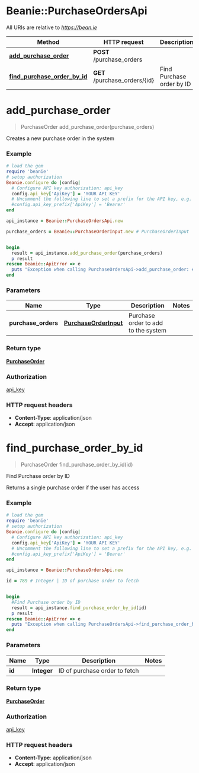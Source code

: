 # Beanie::PurchaseOrdersApi

All URIs are relative to *https://bean.ie*

Method | HTTP request | Description
------------- | ------------- | -------------
[**add_purchase_order**](PurchaseOrdersApi.md#add_purchase_order) | **POST** /purchase_orders | 
[**find_purchase_order_by_id**](PurchaseOrdersApi.md#find_purchase_order_by_id) | **GET** /purchase_orders/{id} | Find Purchase order by ID


# **add_purchase_order**
> PurchaseOrder add_purchase_order(purchase_orders)



Creates a new purchase order in the system

### Example
```ruby
# load the gem
require 'beanie'
# setup authorization
Beanie.configure do |config|
  # Configure API key authorization: api_key
  config.api_key['ApiKey'] = 'YOUR API KEY'
  # Uncomment the following line to set a prefix for the API key, e.g. 'Bearer' (defaults to nil)
  #config.api_key_prefix['ApiKey'] = 'Bearer'
end

api_instance = Beanie::PurchaseOrdersApi.new

purchase_orders = Beanie::PurchaseOrderInput.new # PurchaseOrderInput | Purchase order to add to the system


begin
  result = api_instance.add_purchase_order(purchase_orders)
  p result
rescue Beanie::ApiError => e
  puts "Exception when calling PurchaseOrdersApi->add_purchase_order: #{e}"
end
```

### Parameters

Name | Type | Description  | Notes
------------- | ------------- | ------------- | -------------
 **purchase_orders** | [**PurchaseOrderInput**](PurchaseOrderInput.md)| Purchase order to add to the system | 

### Return type

[**PurchaseOrder**](PurchaseOrder.md)

### Authorization

[api_key](../README.md#api_key)

### HTTP request headers

 - **Content-Type**: application/json
 - **Accept**: application/json



# **find_purchase_order_by_id**
> PurchaseOrder find_purchase_order_by_id(id)

Find Purchase order by ID

Returns a single purchase order if the user has access

### Example
```ruby
# load the gem
require 'beanie'
# setup authorization
Beanie.configure do |config|
  # Configure API key authorization: api_key
  config.api_key['ApiKey'] = 'YOUR API KEY'
  # Uncomment the following line to set a prefix for the API key, e.g. 'Bearer' (defaults to nil)
  #config.api_key_prefix['ApiKey'] = 'Bearer'
end

api_instance = Beanie::PurchaseOrdersApi.new

id = 789 # Integer | ID of purchase order to fetch


begin
  #Find Purchase order by ID
  result = api_instance.find_purchase_order_by_id(id)
  p result
rescue Beanie::ApiError => e
  puts "Exception when calling PurchaseOrdersApi->find_purchase_order_by_id: #{e}"
end
```

### Parameters

Name | Type | Description  | Notes
------------- | ------------- | ------------- | -------------
 **id** | **Integer**| ID of purchase order to fetch | 

### Return type

[**PurchaseOrder**](PurchaseOrder.md)

### Authorization

[api_key](../README.md#api_key)

### HTTP request headers

 - **Content-Type**: application/json
 - **Accept**: application/json



